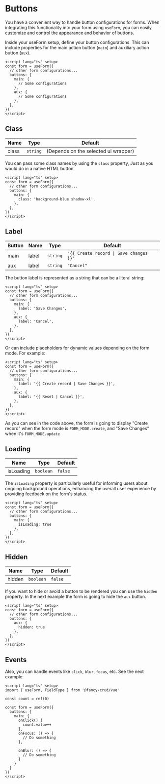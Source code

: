 # Buttons

You have a convenient way to handle button configurations for forms. When integrating this functionality into your form using `useForm`, you can easily customize and control the appearance and behavior of buttons.

Inside your useForm setup, define your button configurations. This can include properties for the main action button (`main`) and auxiliary action button (`aux`).

```vue
<script lang="ts" setup>
const form = useForm({
  // other form configurations...
  buttons: {
    main: {
      // Some configurations
    },
    aux: {
      // Some configurations
    },
  },
})
</script> 
```

## Class

| Name  | Type     | Default                              |
|-------|----------|--------------------------------------|
| class | `string` | (Depends on the selected ui wrapper) |

You can pass some class names by using the `class` property, Just as you would do in a native HTML button.

```vue
<script lang="ts" setup>
const form = useForm({
  // other form configurations...
  buttons: {
    main: {
      class: 'background-blue shadow-xl',
    },
  },
})
</script> 
```


## Label

| Button | Name  | Type     | Default                                                  |
|--------|-------|----------|----------------------------------------------------------|
| main   | label | `string` | <code v-pre>"{{ Create record \| Save changes }}"</code> |
| aux    | label | `string` | <code v-pre>"Cancel"</code>                              |

The button label is represented as a string that can be a literal string:

```vue
<script lang="ts" setup>
const form = useForm({
  // other form configurations...
  buttons: {
    main: {
      label: 'Save Changes',
    },
    aux: {
      label: 'Cancel',
    },
  },
})
</script> 
```

Or can include placeholders for dynamic values depending on the form mode. For example:

```vue
<script lang="ts" setup>
const form = useForm({
  // other form configurations...
  buttons: {
    main: {
      label: '{{ Create record | Save Changes }}',
    },
    aux: {
      label: '{{ Reset | Cancel }}',
    },
  },
})
</script> 
```

As you can see in the code above, the form is going to display "Create record" when the form mode is `FORM_MODE.create`, and "Save Changes" when it's `FORM_MODE.update`

## Loading

| Name      | Type      | Default |
|-----------|-----------|---------|
| isLoading | `boolean` | `false` |

The `isLoading` property is particularly useful for informing users about ongoing background operations, enhancing the overall user experience by providing feedback on the form's status.

```vue
<script lang="ts" setup>
const form = useForm({
  // other form configurations...
  buttons: {
    main: {
      isLoading: true
    },
  },
})
</script> 
```

## Hidden

| Name   | Type      | Default |
|--------|-----------|---------|
| hidden | `boolean` | `false` |

If you want to hide or avoid a button to be rendered you can use the `hidden` property. In the next example the form is going to hide the `aux` button.

```vue
<script lang="ts" setup>
const form = useForm({
  // other form configurations...
  buttons: {
    aux: {
      hidden: true
    },
  },
})
</script> 
```

## Events

Also, you can handle events like `click`, `blur`, `focus`, etc. See the next example:

```vue
<script lang="ts" setup>
import { useForm, FieldType } from '@fancy-crud/vue'

const count = ref(0)

const form = useForm({
  buttons: {
    main: {
      onClick() {
        count.value++
      },
      onFocus: () => {
        // Do something
      },

      onBlur: () => {
        // Do something
      }
    }
  }
})
</script>
```
